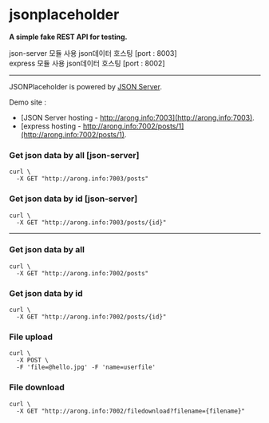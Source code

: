 # jsonplaceholder

**A simple fake REST API for testing.**

json-server 모듈 사용 json데이터 호스팅 [port : 8003]<br/>
express 모듈 사용 json데이터 호스팅 [port : 8002]

***
JSONPlaceholder is powered by [JSON Server](https://github.com/typicode/json-server).

Demo site :<br/>
- [JSON Server hosting - http://arong.info:7003](http://arong.info:7003).
- [express hosting - http://arong.info:7002/posts/1](http://arong.info:7002/posts/1).

### Get json data by all [json-server]
```
curl \
  -X GET "http://arong.info:7003/posts"
```

### Get json data by id [json-server]
```
curl \
  -X GET "http://arong.info:7003/posts/{id}"
```
***

### Get json data by all
```
curl \
  -X GET "http://arong.info:7002/posts"
```

### Get json data by id
```
curl \
  -X GET "http://arong.info:7002/posts/{id}"
```

### File upload
```
curl \
  -X POST \
  -F 'file=@hello.jpg' -F 'name=userfile'
```

### File download
```
curl \
  -X GET "http://arong.info:7002/filedownload?filename={filename}"
  
```

